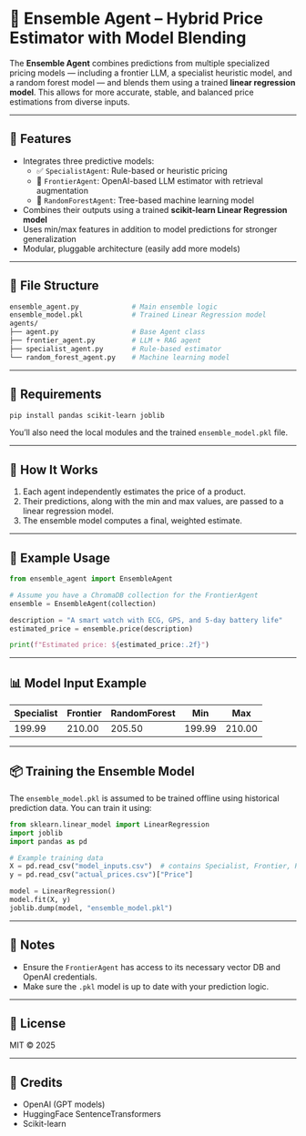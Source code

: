 # 🧠 Ensemble Agent – Hybrid Price Estimator with Model Blending

The **Ensemble Agent** combines predictions from multiple specialized pricing models — including a frontier LLM, a specialist heuristic model, and a random forest model — and blends them using a trained **linear regression model**. This allows for more accurate, stable, and balanced price estimations from diverse inputs.



---

## 🚀 Features

- Integrates three predictive models:
  - ✅ `SpecialistAgent`: Rule-based or heuristic pricing
  - 🤖 `FrontierAgent`: OpenAI-based LLM estimator with retrieval augmentation
  - 🌲 `RandomForestAgent`: Tree-based machine learning model
- Combines their outputs using a trained **scikit-learn Linear Regression model**
- Uses min/max features in addition to model predictions for stronger generalization
- Modular, pluggable architecture (easily add more models)

---

## 📁 File Structure

```bash
ensemble_agent.py             # Main ensemble logic
ensemble_model.pkl            # Trained Linear Regression model
agents/
├── agent.py                  # Base Agent class
├── frontier_agent.py         # LLM + RAG agent
├── specialist_agent.py       # Rule-based estimator
└── random_forest_agent.py    # Machine learning model
```

---

## 🧰 Requirements

```bash
pip install pandas scikit-learn joblib
```

You’ll also need the local modules and the trained `ensemble_model.pkl` file.

---

## 🧠 How It Works

1. Each agent independently estimates the price of a product.
2. Their predictions, along with the min and max values, are passed to a linear regression model.
3. The ensemble model computes a final, weighted estimate.

---

## 🧪 Example Usage

```python
from ensemble_agent import EnsembleAgent

# Assume you have a ChromaDB collection for the FrontierAgent
ensemble = EnsembleAgent(collection)

description = "A smart watch with ECG, GPS, and 5-day battery life"
estimated_price = ensemble.price(description)

print(f"Estimated price: ${estimated_price:.2f}")
```

---

## 📊 Model Input Example

| Specialist | Frontier | RandomForest | Min   | Max   |
|------------|----------|--------------|-------|-------|
| 199.99     | 210.00   | 205.50       | 199.99| 210.00|

---

## 📦 Training the Ensemble Model

The `ensemble_model.pkl` is assumed to be trained offline using historical prediction data. You can train it using:

```python
from sklearn.linear_model import LinearRegression
import joblib
import pandas as pd

# Example training data
X = pd.read_csv("model_inputs.csv")  # contains Specialist, Frontier, RandomForest, Min, Max
y = pd.read_csv("actual_prices.csv")["Price"]

model = LinearRegression()
model.fit(X, y)
joblib.dump(model, "ensemble_model.pkl")
```

---

## 🔐 Notes

- Ensure the `FrontierAgent` has access to its necessary vector DB and OpenAI credentials.
- Make sure the `.pkl` model is up to date with your prediction logic.

---

## 📜 License

MIT © 2025

---

## 🙌 Credits

- OpenAI (GPT models)
- HuggingFace SentenceTransformers
- Scikit-learn
